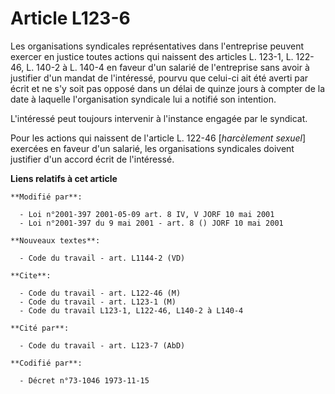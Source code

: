 # Article L123-6

Les organisations syndicales représentatives dans l'entreprise peuvent exercer en justice toutes actions qui naissent des
articles L. 123-1, L. 122-46, L. 140-2 à L. 140-4 en faveur d'un salarié de l'entreprise sans avoir à justifier d'un mandat
de l'intéressé, pourvu que celui-ci ait été averti par écrit et ne s'y soit pas opposé dans un délai de quinze jours à
compter de la date à laquelle l'organisation syndicale lui a notifié son intention.

L'intéressé peut toujours intervenir à l'instance engagée par le syndicat.

Pour les actions qui naissent de l'article L. 122-46 [*harcèlement sexuel*] exercées en faveur d'un salarié, les
organisations syndicales doivent justifier d'un accord écrit de l'intéressé.

**Liens relatifs à cet article**

	**Modifié par**:

	  - Loi n°2001-397 2001-05-09 art. 8 IV, V JORF 10 mai 2001
	  - Loi n°2001-397 du 9 mai 2001 - art. 8 () JORF 10 mai 2001

	**Nouveaux textes**:

	  - Code du travail - art. L1144-2 (VD)

	**Cite**:

	  - Code du travail - art. L122-46 (M)
	  - Code du travail - art. L123-1 (M)
	  - Code du travail L123-1, L122-46, L140-2 à L140-4

	**Cité par**:

	  - Code du travail - art. L123-7 (AbD)

	**Codifié par**:

	  - Décret n°73-1046 1973-11-15

